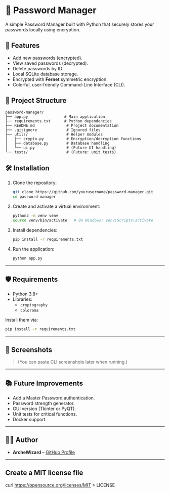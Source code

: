 # 🔐 Password Manager

A simple Password Manager built with Python that securely stores your passwords locally using encryption.

## 🚀 Features

- Add new passwords (encrypted).
- View saved passwords (decrypted).
- Delete passwords by ID.
- Local SQLite database storage.
- Encrypted with **Fernet** symmetric encryption.
- Colorful, user-friendly Command-Line Interface (CLI).

## 📂 Project Structure

```plaintext
password-manager/
├── app.py                # Main application
├── requirements.txt      # Python dependencies
├── README.md              # Project documentation
├── .gitignore             # Ignored files
├── utils/                 # Helper modules
│   ├── crypto.py          # Encryption/decryption functions
│   ├── database.py        # Database handling
│   └── ui.py              # (Future UI handling)
└── tests/                 # (Future: unit tests)
```

## 🛠️ Installation

1. Clone the repository:

    ```bash
    git clone https://github.com/yourusername/password-manager.git
    cd password-manager
    ```

2. Create and activate a virtual environment:

    ```bash
    python3 -m venv venv
    source venv/bin/activate   # On Windows: venv\Scripts\activate
    ```

3. Install dependencies:

    ```bash
    pip install -r requirements.txt
    ```

4. Run the application:

    ```bash
    python app.py
    ```

---

## 🛡️ Requirements

- Python 3.8+
- Libraries:
  - `cryptography`
  - `colorama`

Install them via:

```bash
pip install -r requirements.txt
```

---

## 📸 Screenshots

> (You can paste CLI screenshots later when running.)

---

## 📚 Future Improvements

- Add a Master Password authentication.
- Password strength generator.
- GUI version (Tkinter or PyQT).
- Unit tests for critical functions.
- Docker support.

---

## 👨‍💻 Author

- **ArcheWizard** – [GitHub Profile](https://github.com/ArcheWizard)

---

## Create a MIT license file

curl <https://opensource.org/licenses/MIT> > LICENSE

